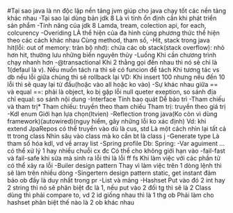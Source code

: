 #Tại sao java là nn độc lập nền tảng
jvm giúp cho java chạy tốt các nền tảng khác nhau
-Tại sao lại dùng bản jdk 8 
Là vì tính ổn định cần khi phát triển sản phẩm
-Tính năng của jdk 8
Lamda, tream, colection api, for each, colcurency
-Overiding
LÀ thể hiện của đa hình cùng phương thức thể hiện theo các cách khác nhau
Cùng method, tham số, 
-Hit, stack trong java
hit(lỗi: out of memory: tràn bộ nhớ): chứa các ob 
stack(stack overflow): nhỏ hơn hit, thường lưu những biến nguyên thủy
-Luồng
Khi cần chương trình chạy nhanh hơn
-@transactional
Khi 2 thằng gọi đến nhau thì nó sẽ chỉ là 1(defaul là v). Nếu muốn tách ra thì sẽ có funcion để tách
Khi tương tác vs db nếu lỗi giữa chùng thì sẽ rollback lại
VD: Khi insert 100 nhưng nếu đến 10 lỗi thì sẽ quay lại từ đầu(hoặc vào all hoặc ko vào)
-Sự khác nhau giữa == và equal
==: phải là object, ko bị gặp lỗi null queter exeption, so sánh địa chỉ
equal: so sánh nội dung
-Interface
Tính bao quát
Dễ bảo trì
-Tham chiếu và tham trị*
Tham chiếu: truyền theo tham chiếu
Tham trị: truyền theo giá trị
-Kdl enum
Giới hạn lựa chọn(ltvien)
-Reflection trong java(Ko còn vì dùng framework)(autowired)(nguy hiểm, gây những lỗi ko xác định)
Vd: khi extend JpaRepos có thể truyền vào dù là cus, std
Là một cách nhìn lại tất cả tt trong class
Nhìn sâu vào class mà ko cần bt là class j
-Generate type
Là tham số hóa kdl, 
vd về array list
-Spring profile
Db: 
Spring: 
-Var aguiment
... có thể xử lý 1 hay nhiều chuỗi cx đc
Có thể cho không giới hạn vào
-fail-fast và fail-safe
khi sửa mà sinh ra lỗi thì là lỗi ff fs
Khi làm việc với các phần tử có thể xảy ra lỗi
-Builer design pattern
Thay vì làm việc trên 1 dòng lệnh thì sẽ làm trên nhiều dòng
-Singertern design pattern
static, get instant
đảm bảo ob đấy là duy nhất trong pr
-List và mảng
-Hashset
Put vào đó 2 int hay 2 string thì nó sẽ phân biệt đc là 1, nếu put vào 2 đối tg thì sẽ là 2
Class dùng thì phải compare to, vd 2 id giống nhau thì là 1 thg ob
Phải làm cho hashset phân biệt thế nào là 2 ob khác nhau














